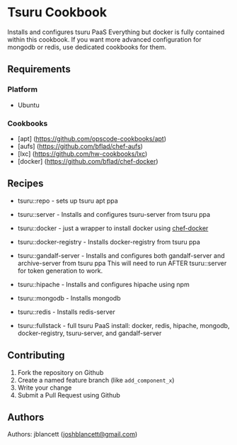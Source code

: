 Tsuru Cookbook
==============
Installs and configures tsuru PaaS
Everything but docker is fully contained within this cookbook.  If you want more advanced configuration for mongodb or redis, use dedicated cookbooks for them.

Requirements
------------
### Platform
* Ubuntu

### Cookbooks
* [apt] (https://github.com/opscode-cookbooks/apt)
* [aufs] (https://github.com/bflad/chef-aufs)
* [lxc] (https://github.com/hw-cookbooks/lxc)
* [docker] (https://github.com/bflad/chef-docker)

Recipes
-----

* tsuru::repo - sets up tsuru apt ppa

* tsuru::server - Installs and configures tsuru-server from tsuru ppa

* tsuru::docker - just a wrapper to install docker using [chef-docker](https://github.com/bflad/chef-docker)

* tsuru::docker-registry - Installs docker-registry from tsuru ppa

* tsuru::gandalf-server - Installs and configures both gandalf-server and archive-server from tsuru ppa
This will need to run AFTER tsuru::server for token generation to work.

* tsuru::hipache - Installs and configures hipache using npm

* tsuru::mongodb - Installs mongodb

* tsuru::redis - Installs redis-server

* tsuru::fullstack - full tsuru PaaS install: docker, redis, hipache, mongodb, docker-registry, tsuru-server, and gandalf-server

Contributing
------------
1. Fork the repository on Github
2. Create a named feature branch (like `add_component_x`)
3. Write your change
4. Submit a Pull Request using Github

Authors
-------------------
Authors: jblancett (joshblancett@gmail.com)
